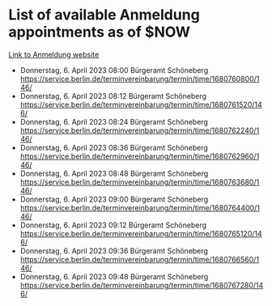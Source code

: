 # List of available Anmeldung appointments as of $NOW
[Link to Anmeldung website](https://service.berlin.de/terminvereinbarung/termin/tag.php?termin=1&anliegen[]=120686&dienstleisterlist=122210,122217,327316,122219,327312,122227,327314,122231,327346,122243,327348,122254,122252,329742,122260,329745,122262,329748,122271,327278,122273,327274,122277,327276,330436,122280,327294,122282,327290,122284,327292,122291,327270,122285,327266,122286,327264,122296,327268,150230,329760,122297,327286,122294,327284,122312,329763,122314,329775,122304,327330,122311,327334,122309,327332,317869,122281,327352,122279,329772,122283,122276,327324,122274,327326,122267,329766,122246,327318,122251,327320,122257,327322,122208,327298,122226,327300&herkunft=http%3A%2F%2Fservice.berlin.de%2Fdienstleistung%2F120686%2F)
- Donnerstag, 6. April 2023 08:00 Bürgeramt Schöneberg https://service.berlin.de/terminvereinbarung/termin/time/1680760800/146/
- Donnerstag, 6. April 2023 08:12 Bürgeramt Schöneberg https://service.berlin.de/terminvereinbarung/termin/time/1680761520/146/
- Donnerstag, 6. April 2023 08:24 Bürgeramt Schöneberg https://service.berlin.de/terminvereinbarung/termin/time/1680762240/146/
- Donnerstag, 6. April 2023 08:36 Bürgeramt Schöneberg https://service.berlin.de/terminvereinbarung/termin/time/1680762960/146/
- Donnerstag, 6. April 2023 08:48 Bürgeramt Schöneberg https://service.berlin.de/terminvereinbarung/termin/time/1680763680/146/
- Donnerstag, 6. April 2023 09:00 Bürgeramt Schöneberg https://service.berlin.de/terminvereinbarung/termin/time/1680764400/146/
- Donnerstag, 6. April 2023 09:12 Bürgeramt Schöneberg https://service.berlin.de/terminvereinbarung/termin/time/1680765120/146/
- Donnerstag, 6. April 2023 09:36 Bürgeramt Schöneberg https://service.berlin.de/terminvereinbarung/termin/time/1680766560/146/
- Donnerstag, 6. April 2023 09:48 Bürgeramt Schöneberg https://service.berlin.de/terminvereinbarung/termin/time/1680767280/146/
